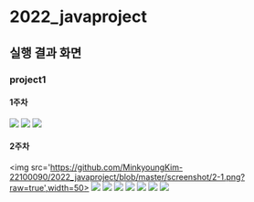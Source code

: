 # 2022_javaproject

## 실행 결과 화면

### project1

#### 1주차
<img src='https://github.com/MinkyoungKim-22100090/2022_javaproject/blob/master/screenshot/hw1_1.png?raw=true'>
<img src='https://github.com/MinkyoungKim-22100090/2022_javaproject/blob/master/screenshot/hw1_2.png?raw=true'>
<img src='https://github.com/MinkyoungKim-22100090/2022_javaproject/blob/master/screenshot/hw1_3.png?raw=true'>

#### 2주차
<img src='https://github.com/MinkyoungKim-22100090/2022_javaproject/blob/master/screenshot/2-1.png?raw=true',width=50>
<img src='https://github.com/MinkyoungKim-22100090/2022_javaproject/blob/master/screenshot/2-2.png?raw=true'>
<img src='https://github.com/MinkyoungKim-22100090/2022_javaproject/blob/master/screenshot/2-3.png?raw=true'>
<img src='https://github.com/MinkyoungKim-22100090/2022_javaproject/blob/master/screenshot/2-4.png?raw=true'>
<img src='https://github.com/MinkyoungKim-22100090/2022_javaproject/blob/master/screenshot/2-5.png?raw=true'>
<img src='https://github.com/MinkyoungKim-22100090/2022_javaproject/blob/master/screenshot/2-6.png?raw=true'>
<img src='https://github.com/MinkyoungKim-22100090/2022_javaproject/blob/master/screenshot/2-7.png?raw=true'>
<img src='https://github.com/MinkyoungKim-22100090/2022_javaproject/blob/master/screenshot/2-8.png?raw=true'>
